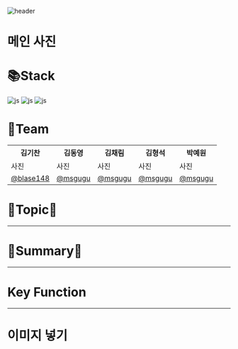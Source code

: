 
![header](https://capsule-render.vercel.app/api?text=AR_Navigation&animation=fadeIn)

# 메인 사진

# 📚Stack
![js](https://img.shields.io/badge/C%23-239120?style=for-the-badge&logo=c-sharp&logoColor=white)
![js](https://img.shields.io/badge/Unity-100000?style=for-the-badge&logo=unity&logoColor=white)
![js](https://img.shields.io/badge/Google-4285F4?logo=google&logoColor=fff&style=for-the-badge)

# 👯Team

<table>
  <tr>
    <th>김기찬</th></th>
    <th>김동영</th>
    <th>김채림</th>
    <th>김형석</th>
    <th>박예원</th>
  </tr>
  <tr>
    <td>사진</td>
    <td>사진</td>
    <td>사진</td>
    <td>사진</td>
    <td>사진</td>
  </tr>
  <tr>
    <td>
       <a href="https://github.com/blase148">@blase148</a>  
    </td>
    <td>
       <a href="https://github.com/msgugu">@msgugu</a>
    </td>
    <td>
       <a href="https://github.com/msgugu">@msgugu</a>  
    </td>
    <td>
       <a href="https://github.com/msgugu">@msgugu</a>  
    </td>
    <td>
       <a href="https://github.com/msgugu">@msgugu</a>  
    </td>
  </tr>
</table>

# 💫Topic💫
>
***
# 📖Summary📖
>
***


# Key Function
>
***

# 이미지 넣기 
